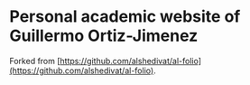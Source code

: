 # Personal academic website of Guillermo Ortiz-Jimenez

Forked from [https://github.com/alshedivat/al-folio](https://github.com/alshedivat/al-folio).

